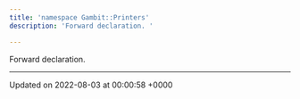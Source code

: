 ```yaml
---
title: 'namespace Gambit::Printers'
description: 'Forward declaration. '

---
```







Forward declaration. 






-------------------------------

Updated on 2022-08-03 at 00:00:58 +0000